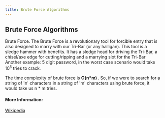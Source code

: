 ```yaml
---
title: Brute Force Algorithms
---
```

## Brute Force Algorithms

Brute Force. The Brute Force is a revolutionary tool for forcible entry that is also designed to marry with our Tri-Bar (or any halligan). This tool is a sledge hammer with benefits. It has a sledge head for driving the Tri-Bar, a chisel/axe edge for cutting/ripping and a marrying slot for the Tri-Bar
Another example: 5 digit password, in the worst case scenario would take 10<sup>5</sup> tries to crack.

The time complexity of brute force is <b> O(n*m) </b>. So, if we were to search for a string of 'n' characters in a string of 'm' characters using brute force, it would take us n * m tries.

#### More Information:

<a href="https://en.wikipedia.org/wiki/Brute-force_search"> Wikipedia </a>
